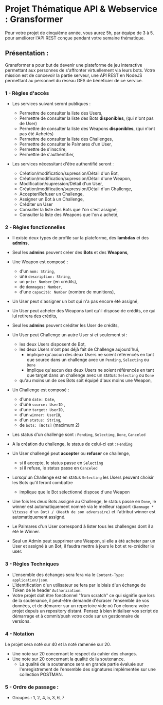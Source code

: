 # Projet Thématique API & Webservice : Gransformer

Pour votre projet de cinquième année, vous aurez 5h, par équipe de 3 à 5, pour améliorer l'API REST conçue pendant votre semaine thématique.

## Présentation : 
Gransformer a pour but de devenir une plateforme de jeu interactive permettant aux personnes de s'affronter virtuellement via leurs bots.
Votre mission est de concevoir la partie serveur, une API REST en NodeJS permettant au personnel du réseau GES de bénéficier de ce service.

### 1 - Règles d'accès
- Les services suivant seront publiques : 
    - Permettre de consulter la liste des Users,
    - Permettre de consulter la liste des Bots **disponibles**, (qui n'ont pas de User)
    - Permettre de consulter la liste des Weapons **disponibles**, (qui n'ont pas été Achetés)
    - Permettre de consulter la liste des Challenges,
    - Permettre de consulter le Palmares d'un User,
    - Permettre de s'inscrire,
    - Permettre de s'authentifier,

- Les services nécessitant d'être authentifié seront :
    - Création/modification/supression/Détail d'un Bot,
    - Création/modification/supression/Détail d'une Weapon,
    - Modification/supression/Détail d'un User,
    - Création/modification/supression/Détail d'un Challenge,
    - Accepter/Refuser un Challenge,
    - Assigner un Bot à un Challenge,
    - Créditer un User
    - Consulter la liste des Bots que l'on s'est assigné,
    - Consulter la liste des Weapons que l'on a acheté,
    
    
    
### 2 - Règles fonctionnelles
   - Il existe deux types de profile sur la plateforme, des **lambdas** et des **admins**,
   - Seul les **admins** peuvent créer des **Bots** et des **Weapons**,
   
   - Une Weapon est composé :
     - d'un `nom: String`, 
     - une `description: String`, 
     - un `prix: Number` (en crédits), 
     - de `dommages: Number`,
     - d'une `capacité: Number` (nombre de munitions),
    
   - Un User peut s'assigner un bot qui n'a pas encore été assigné,
   - Un User peut acheter des Weapons tant qu'il dispose de crédits, ce qui lui retirera des crédits,
   - Seul les **admins** peuvent créditer les User de crédits,
   - Un User peut Challenge un autre User si et seulement si : 
     - les deux Users disposent de Bot,
     - les deux Users n'ont pas déjà fait de Challenge aujourd'hui,
       - implique qu'aucun des deux Users ne soient référencés en tant que source dans un challenge avec un `Pending`, `Selecting` ou `Done`
       - implique qu'aucun des deux Users ne soient référencés en tant que target dans un challenge avec un status: `Selecting` ou `Done`
     - qu'au moins un de ces Bots soit équipé d'aux moins une Weapon,
     
     
   - Un Challenge est composé :
     - d'une `date: Date`, 
     - d'une `source: UserID` , 
     - d'une `target: UserID`, 
     - d'un `winner: UserID`, 
     - d'un `status: String`,
     - de `bots: [Bots]` (maximum 2)
     
   - Les status d'un challenge sont : `Pending`, `Selecting`, `Done`, `Canceled`
   - A la création du challenge, le status de celui-ci est : `Pending`
   - Un User challengé peut **accepter** ou **refuser** ce challenge, 
        - si il accepte, le status passe en `Selecting`
        - si il refuse, le status passe en `Canceled`
        
   - Lorsqu'un Challenge est en status `Selecting` les Users peuvent choisir les Bots qu'il feront combattre
     - implique que le Bot sélectionné dispose d'une Weapon
   
   - Une fois les deux Bots assigné au Challenge, le status passe en `Done`, le winner est automatiquement nommé via le meilleur rapport `(Dammage * Vitesse d'un Bot) / (Heath de son adversaire)` et l'attribut winner est automatiquement assigné.
   - Le Palmares d'un User correspond à lister tous les challenges dont il a été le Winner.
   - Seul un Admin peut supprimer une Weapon, si elle a été acheter par un User et assigné à un Bot, il faudra mettre à jours le bot et re-créditer le user.

### 3 - Règles Techniques
- L'ensemble des échanges sera fera via le `Content-Type: application/json`.
- L'identification d'un utilisateur se fera par le biais d'un échange de Token de le header `Authorization`.
- Votre projet doit être fonctionnel "from scratch" ce qui signifie que lors de la soutenance, il peut-être demandé d'écraser l'ensemble de vos données, et de démarrer sur un repertoire vide où l'on clonera votre projet depuis un repository distant. Pensez à bien initialiser vos script de démarrage et à commit/push votre code sur un gestionnaire de versions. 

### 4 - Notation 
Le projet sera noté sur 40 et la noté ramenée sur 20.

 - Une note sur 20 concernant le respect du cahier des charges.
 - Une note sur 20 concernant la qualité de la soutenance.
   - La qualité de la soutenance sera en grande partie évaluée sur l'enregistrement de l'ensemble des signatures implémentée sur une collection POSTMAN. 

### 5 - Ordre de passage : 

- Groupes : 1, 2, 4, 5, 3, 6, 7


